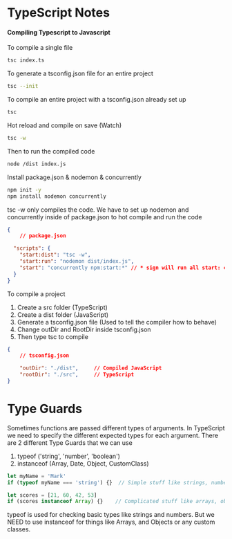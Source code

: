 # TypeScript Notes

#### Compiling Typescript to Javascript
To compile a single file
```bash
tsc index.ts
```

To generate a tsconfig.json file for an entire project
```bash
tsc --init
```

To compile an entire project with a tsconfig.json already set up
```bash
tsc
```

Hot reload and compile on save (Watch)
```bash
tsc -w
```

Then to run the compiled code
```bash
node /dist index.js
```

Install package.json & nodemon & concurrently
```bash
npm init -y
npm install nodemon concurrently
```

tsc -w only compiles the code. We have to set up nodemon and concurrently inside of package.json to hot compile and run the code
```json
{ 
    // package.json

  "scripts": {
    "start:dist": "tsc -w",
    "start:run": "nodemon dist/index.js",
    "start": "concurrently npm:start:*" // * sign will run all start: commands concurrently
  }
}
```

To compile a project
1. Create a src folder (TypeScript)
2. Create a dist folder (JavaScript)
3. Generate a tsconfig.json file (Used to tell the compiler how to behave)
4. Change outDir and RootDir inside tsconfig.json
5. Then type tsc to compile

```json
{
    // tsconfig.json

    "outDir": "./dist",     // Compiled JavaScript
    "rootDir": "./src",     // TypeScript
}
```

# Type Guards
Sometimes functions are passed different types of arguments. In TypeScript we need to specify the different expected types for each argument.
There are 2 different Type Guards that we can use
1. typeof ('string', 'number', 'boolean')
2. instanceof (Array, Date, Object, CustomClass)

```typescript
let myName = 'Mark'
if (typeof myName === 'string') {}  // Simple stuff like strings, numbers, boolean.

let scores = [21, 60, 42, 53]
if (scores instanceof Array) {}    // Complicated stuff like arrays, objects, etc.
```

typeof is used for checking basic types like strings and numbers. But we NEED to use instanceof for things like Arrays, and Objects or any custom classes.